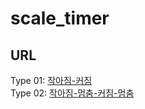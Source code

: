 # scale_timer

## URL

Type 01: [작아짐-커짐](https://kongbeoul.github.io/scale_timer/type01.html)  
Type 02: [작아짐-멈춤-커짐-멈춤](https://kongbeoul.github.io/scale_timer/type02.html)